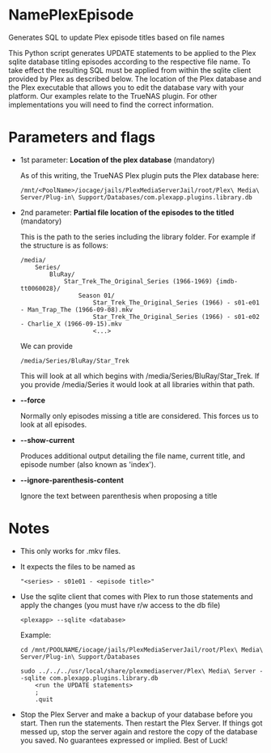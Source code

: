 # NamePlexEpisode
Generates SQL to update Plex episode titles based on file names

This Python script generates UPDATE statements to be applied to the Plex sqlite database titling episodes according to the respective file name.  To take effect the resulting SQL must be applied from within the sqlite client provided by Plex as described below. The location of the Plex database and the Plex executable that allows you to edit the database vary with your platform.  Our examples relate to the TrueNAS plugin.  For other implementations you will need to find the correct information.

# Parameters and flags

   - 1st parameter: **Location of the plex database** (mandatory)
   
     As of this writing, the TrueNAS Plex plugin puts the Plex database here:
     
         /mnt/<PoolName>/iocage/jails/PlexMediaServerJail/root/Plex\ Media\ Server/Plug-in\ Support/Databases/com.plexapp.plugins.library.db

   - 2nd parameter: **Partial file location of the episodes to the titled** (mandatory)
   
     This is the path to the series including the library folder. For example if the structure is as follows:
     
         /media/
             Series/
                 BluRay/
                     Star_Trek_The_Original_Series (1966-1969) {imdb-tt0060028}/
                         Season 01/
                             Star_Trek_The_Original_Series (1966) - s01-e01 - Man_Trap_The (1966-09-08).mkv
                             Star_Trek_The_Original_Series (1966) - s01-e02 - Charlie_X (1966-09-15).mkv
                             <...>
     
     We can provide
     
         /media/Series/BluRay/Star_Trek
         
     This will look at all which begins with /media/Series/BluRay/Star_Trek. If you provide /media/Series it would look at all libraries within that path.

   - **--force**
   
     Normally only episodes missing a title are considered. This forces us to look at all episodes. 

   - **--show-current**
     
     Produces additional output detailing the file name, current title, and episode number (also known as 'index').

   - **--ignore-parenthesis-content**
     
     Ignore the text between parenthesis when proposing a title

# Notes

   - This only works for .mkv files.
   
   - It expects the files to be named as
   
         "<series> - s01e01 - <episode title>"
     
   - Use the sqlite client that comes with Plex to run those statements and apply the changes (you must have r/w access to the db file)
   
         <plexapp> --sqlite <database>
         
     Example:
     
         cd /mnt/POOLNAME/iocage/jails/PlexMediaServerJail/root/Plex\ Media\ Server/Plug-in\ Support/Databases
         
         sudo ../../../usr/local/share/plexmediaserver/Plex\ Media\ Server --sqlite com.plexapp.plugins.library.db
             <run the UPDATE statements>
             ;
             .quit
             
   - Stop the Plex Server and make a backup of your database before you start. Then run the statements. Then restart the Plex Server. If things got messed up, stop the server again and restore the copy of the database you saved. No guarantees expressed or implied. Best of Luck!
